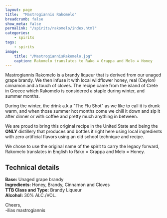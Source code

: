 ```yaml
---
layout: page
title:  "Mastrogiannis Rakomelo"
breadcrumb: false
show_meta: false
permalink: "/spirits/rakomelo/index.html"
categories:
    - spirits
tags:
    - spirits
image:
    title: "/MastrogiannisRakomelo.jpg"
    caption: Rakomelo translates to Rako = Grappa and Melo = Honey
---
```


Mastrogiannis Rakomelo is a brandy liqueur that is derived from our unaged grape brandy. We then infuse it with local wildflower honey, real (Ceylon) cinnamon and a touch of cloves. The recipe came from the island of Crete in Greece which Rakomelo is considered a staple during winter, and summer months.

During the winter, the drink a.k.a "The Flu Shot" as we like to call it is drunk warm, and when those summer hot months come we chill it down and sip it after dinner or with coffee and pretty much anything in between.

We are proud to bring this original recipe in the United State and being the <b>ONLY</b> distillery that produces and bottles it right here using local ingredients with zero artificial flavors using an old school technique and recipe.

We chose to use the original name of the spirit to carry the legacy forward, Rakomelo translates in English to Rako = Grappa and Melo = Honey.


<h2>Technical details</h2>
<b>Base:</b>
Unaged grape brandy
<br>
<b>Ingredients:</b>
Honey, Brandy, Cinnamon and Cloves
<br>
<b>TTB Class and Type:</b>
Brandy Liqueur
<br>
<b>Alcohol:</b>
30% ALC./VOL.
<br>

Cheers,
<br>
-ilias mastrogiannis



